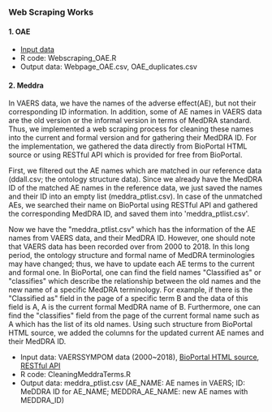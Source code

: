 ### Web Scraping Works
#### 1. OAE
- [Input data](http://sparql.hegroup.org/sparql?default-graph-uri=&query=%23To+find+all+OAE+terms+with+mapped+MEDDRA+ID%0D%0A%0D%0APREFIX+obo-term%3A+%3Chttp%3A%2F%2Fpurl.obolibrary.org%2Fobo%2F%3E%0D%0ASELECT+DISTINCT+%3Fx+%3Flabel+%3Fmeddra%0D%0Afrom+%3Chttp%3A%2F%2Fpurl.obolibrary.org%2Fobo%2Fmerged%2FOAE%3E%0D%0AWHERE%0D%0A%7B%0D%0A%3Fx+rdfs%3Alabel++%3Flabel.%0D%0A%3Fx+obo-term%3AOAE_0004334+%3Fmeddra.%0D%0A%7D%0D%0A&format=text%2Fhtml&timeout=0&debug=on)
- R code: Webscraping_OAE.R
- Output data: Webpage_OAE.csv, OAE_duplicates.csv

#### 2. Meddra
In VAERS data, we have the names of the adverse effect(AE), but not their corresponding ID information. In addition, some of AE names in VAERS data are the old version or the informal version in terms of MedDRA standard. Thus, we implemented a web scraping process for cleaning these names into the current and formal version and for gathering their MedDRA ID. For the implementation, we gathered the data directly from BioPortal HTML source or using RESTful API which is provided for free from BioPortal.

First, we filtered out the AE names which are matched in our reference data (ddall.csv; the ontology structure data). Since we already have the MedDRA ID of the matched AE names in the reference data, we just saved the names and their ID into an empty list (meddra_ptlist.csv). In case of the unmatched AEs, we searched their name on BioPortal using RESTful API and gathered the corresponding MedDRA ID, and saved them into 'meddra_ptlist.csv'.

Now we have the "meddra_ptlist.csv" which has the information of the AE names from VAERS data, and their MedDRA ID. However, one should note that VAERS data has been recorded over from 2000 to 2018. In this long period, the ontology structure and formal name of MedDRA terminologies may have changed; thus, we have to update each AE terms to the current and formal one. In BioPortal, one can find the field names "Classified as" or "classifies" which describe the relationship between the old names and the new name of a specific MedDRA terminology. For example,  if there is the "Classified as" field in the page of a specific term B and the data of this field is A, A is the current formal MedDRA name of B. Furthermore, one can find the "classifies" field from the page of the current formal name such as A which has the list of its old names. Using such structure from BioPortal HTML source, we added the columns for the updated current AE names and their MedDRA ID.

- Input data: VAERSSYMPOM data (2000~2018), [BioPortal HTML source](http://bioportal.bioontology.org/ontologies/MEDDRA/?p=classes&conceptid=root), [RESTful API](http://data.bioontology.org/documentation#nav_home)
- R code: CleaningMeddraTerms.R
- Output data: meddra_ptlist.csv (AE_NAME: AE names in VAERS; ID: MeDDRA ID for AE_NAME; MEDDRA_AE_NAME: new AE names with MEDDRA_ID)

